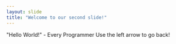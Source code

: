 ```yaml
---
layout: slide
title: "Welcome to our second slide!"
---
```

"Hello World!" - Every Programmer
Use the left arrow to go back!
